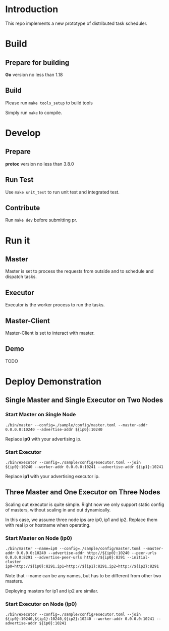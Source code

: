# Introduction

This repo implements a new prototype of distributed task scheduler.

# Build

## Prepare for building

**Go** version no less than 1.18

## Build

Please run `make tools_setup` to build tools

Simply run `make` to compile.

# Develop

## Prepare

**protoc** version no less than 3.8.0

## Run Test

Use `make unit_test` to run unit test and integrated test.

## Contribute

Run `make dev` before submitting pr.

# Run it 

## Master

Master is set to process the requests from outside and to schedule and dispatch tasks.

## Executor

Executor is the worker process to run the tasks.

## Master-Client

Master-Client is set to interact with master.

## Demo

TODO

# Deploy Demonstration

## Single Master and Single Executor on Two Nodes

### Start Master on Single Node

```[shell]
./bin/master --config=./sample/config/master.toml --master-addr 0.0.0.0:10240 --advertise-addr ${ip0}:10240 
```

Replace **ip0** with your advertising ip.

### Start Executor

```[shell]
./bin/executor --config=./sample/config/executor.toml --join ${ip0}:10240 --worker-addr 0.0.0.0:10241 --advertise-addr ${ip1}:10241
```

Replace **ip1** with your advertising executor ip.

## Three Master and One Executor on Three Nodes

Scaling out executor is quite simple. Right now we only support static config of masters, without scaling in and out dynamically.

In this case, we assume three node ips are ip0, ip1 and ip2. Replace them with real ip or hostname when operating.

### Start Master on Node (ip0)

```[shell]
./bin/master --name=ip0 --config=./sample/config/master.toml --master-addr 0.0.0.0:10240 --advertise-addr http://${ip0}:10240 --peer-urls 0.0.0.0:8291 --advertise-peer-urls http://${ip0}:8291 --initial-cluster ip0=http://${ip0}:8291,ip1=http://${ip1}:8291,ip2=http://${ip2}:8291
```

Note that --name can be any names, but has to be different from other two masters.

Deploying masters for ip1 and ip2 are similar.

### Start Executor on Node (ip0)

```[shell]
./bin/executor --config=./sample/config/executor.toml --join ${ip0}:10240,${ip1}:10240,${ip2}:10240 --worker-addr 0.0.0.0:10241 --advertise-addr ${ip0}:10241
```
